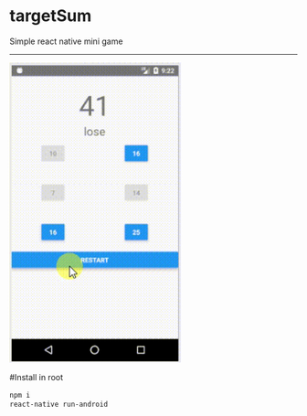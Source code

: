 # targetSum

Simple react native mini game 
____
<img width="300" src="/src/image/targetSum.gif"/>

#Install
in root 
```
npm i
react-native run-android
```
